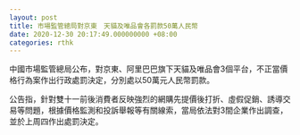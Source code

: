 ```yaml
---
layout: post
title: 市場監管總局對京東　天貓及唯品會各罰款50萬人民幣
date: 2020-12-30 20:17:49.000000000 +08:00
categories: rthk
---
```


中國市場監管總局公布，對京東、阿里巴巴旗下天貓及唯品會3個平台，不正當價格行為案作出行政處罰決定，分別處以50萬元人民幣罰款。

公告指，針對雙十一前後消費者反映強烈的網購先提價後打折、虛假促銷、誘導交易等問題，根據價格監測和投訴舉報等有關線索，當局依法對3間企業作出調查，並於上周四作出處罰決定。
